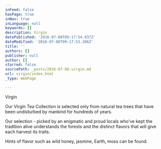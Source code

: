 ```yaml
---
inFeed: false
hasPage: true
inNav: true
inLanguage: null
keywords: []
description: Virgin
datePublished: '2016-07-08T09:17:54.037Z'
dateModified: '2016-07-08T09:17:53.306Z'
title: ''
authors: []
publisher: null
author: []
starred: false
sourcePath: _posts/2016-07-08-virgin.md
url: virgin/index.html
_type: WebPage

---
```

Virgin

Our Virgin Tea Collection is selected only from natural tea trees that have been undisturbed by mankind for hundreds of years.

Our selection - picked by an enigmatic and proud locals who've kept the tradition alive understands the forests and the distinct flavors that will give each harvest its traits.

Hints of flavor such as wild honey, jasmine, Earth, moss can be found.